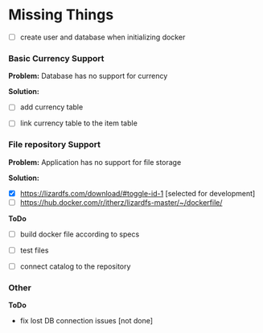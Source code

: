 # Missing Things
- [ ] create user and database when initializing docker

### Basic Currency Support

**Problem:** Database has no support for currency

**Solution:**
- [ ] add currency table
- [ ] link currency table to the item table


### File repository Support

**Problem:** Application has no support for file storage

**Solution:**
- [x] https://lizardfs.com/download/#toggle-id-1 [selected for development]
- [ ] https://hub.docker.com/r/itherz/lizardfs-master/~/dockerfile/

**ToDo**
- [ ] build docker file according to specs
- [ ] test files
- [ ] connect catalog to the repository


### Other
**ToDo**
- fix lost DB connection issues [not done]

